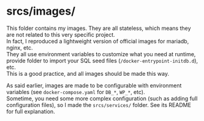 # srcs/images/

This folder contains my images. They are all stateless, which means they are not related to this very specific project.  
In fact, I reproduced a lightweight version of official images for mariadb, nginx, etc.  
They all use environment variables to customize what you need at runtime, provide folder to import your SQL seed files (`/docker-entrypoint-initdb.d`), etc.  
This is a good practice, and all images should be made this way.  

As said earlier, images are made to be configurable with environment variables (see `docker-compose.yaml` for `DB_*`, `WP_*`, etc).  
Sometime, you need some more complex configuration (such as adding full configuration files), so I made the `srcs/services/` folder. See its README for full explanation.
